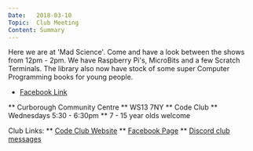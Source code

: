 ```yaml
---
Date:   2018-03-10
Topic:  Club Meeting
Content: Summary
---
```

Here we are at 'Mad Science'. Come and have a look between the shows from 12pm - 2pm. We have Raspberry Pi's, MicroBits and a few Scratch Terminals. The library also now have stock of some super Computer Programming books for young people.

* [Facebook Link](https://www.facebook.com/1481985248595237/posts/1482002655260163/)


** Curborough Community Centre
** WS13 7NY
** Code Club
** Wednesdays 5:30 - 6:30pm
** 7 - 15 year olds welcome

Club Links:
** [Code Club Website](https://lichfield-code-club.github.io/)
** [Facebook Page](https://www.facebook.com/LichfieldCoders)
** [Discord club messages](https://discord.gg/szz6xGK)
